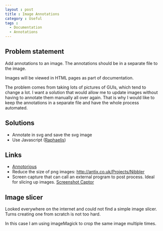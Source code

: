 ```yaml
---
layout : post
title : Image Annotations
category : Useful
tags :
  - Documentation
  - Annotations
---
```


## Problem statement

Add annotations to an image. The annotations should be in a separate file to the image.

Images will be viewed in HTML pages as part of documentation.

The problem comes from taking lots of pictures of GUIs, which tend to change a lot. I want a solution that would allow me to update images without having to annotate them manually all over again. That is why I would like to keep the annotations in a separate file and have the whole process automated.

## Solutions

- Annotate in svg and save the svg image
- Use Javascript ([Raphaeljs](http://raphaeljs.com/))

## Links

- [Annotorious](http://annotorious.github.io/)
- Reduce the size of png images: http://antix.co.uk/Projects/Nibbler
- Screen capture that can call an external program to post process. Ideal for slicing up images. [Screenshot Captor](https://www.donationcoder.com/Software/Mouser/screenshotcaptor/)


## Image slicer

Looked everywhere on the internet and could not find a simple image slicer.
Turns creating one from scratch is not too hard.

In this case I am using imageMagick to crop the same image multiple times.